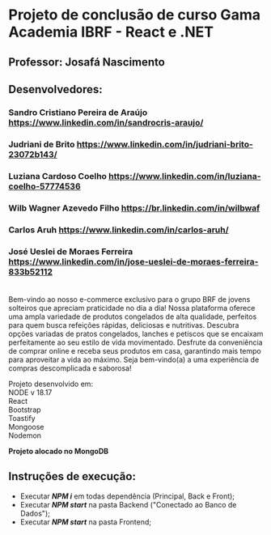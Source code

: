 # Projeto de conclusão de curso Gama Academia IBRF - React e .NET

## Professor: Josafá Nascimento

## Desenvolvedores:
### Sandro Cristiano Pereira de Araújo https://www.linkedin.com/in/sandrocris-araujo/
### Judriani de Brito https://www.linkedin.com/in/judriani-brito-23072b143/
### Luziana Cardoso Coelho https://www.linkedin.com/in/luziana-coelho-57774536
### Wilb Wagner Azevedo Filho  https://br.linkedin.com/in/wilbwaf 
### Carlos Aruh https://www.linkedin.com/in/carlos-aruh/
### José Ueslei de Moraes Ferreira https://www.linkedin.com/in/jose-ueslei-de-moraes-ferreira-833b52112 <br> <br>


Bem-vindo ao nosso e-commerce exclusivo para o grupo BRF de jovens solteiros que apreciam praticidade no dia a dia! Nossa plataforma oferece uma ampla variedade de produtos congelados de alta qualidade, perfeitos para quem busca refeições rápidas, deliciosas e nutritivas. Descubra opções variadas de pratos congelados, lanches e petiscos que se encaixam perfeitamente ao seu estilo de vida movimentado. Desfrute da conveniência de comprar online e receba seus produtos em casa, garantindo mais tempo para aproveitar a vida ao máximo. Seja bem-vindo(a) a uma experiência de compras descomplicada e saborosa!

Projeto desenvolvido em: <br>
NODE v 18.17 <br>
React <br>
Bootstrap <br>
Toastify <br>
Mongoose <br>
Nodemon <br>

**Projeto alocado no MongoDB**

## **Instruções de execução:**

* Executar ***NPM i*** em todas dependência (Principal, Back e Front);
* Executar ***NPM start*** na pasta Backend ("Conectado ao Banco de Dados");
* Executar ***NPM start*** na pasta Frontend;

 
